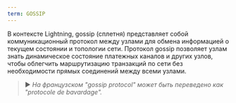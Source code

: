 ```yaml
---
term: GOSSIP
---
```


В контексте Lightning, gossip (сплетня) представляет собой коммуникационный протокол между узлами для обмена информацией о текущем состоянии и топологии сети. Протокол gossip позволяет узлам знать динамическое состояние платежных каналов и других узлов, чтобы облегчить маршрутизацию транзакций по сети без необходимости прямых соединений между всеми узлами.

> ► *На французском "gossip protocol" может быть переведено как "protocole de bavardage".*